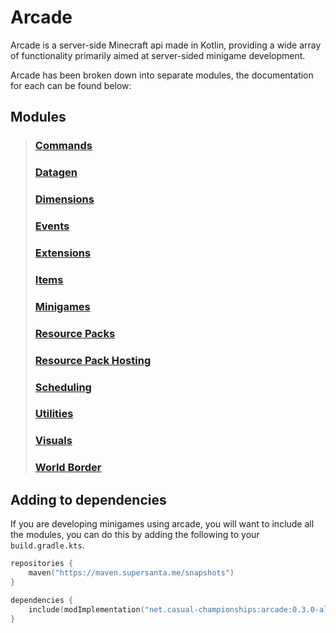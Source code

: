 # Arcade

Arcade is a server-side Minecraft api made in Kotlin, providing
a wide array of functionality primarily aimed at server-sided
minigame development.

Arcade has been broken down into separate modules, the documentation
for each can be found below:

## Modules

> ### [Commands](./docs/arcade-commands/getting-started.md)
> ### [Datagen]()
> ### [Dimensions]()
> ### [Events]()
> ### [Extensions]()
> ### [Items]()
> ### [Minigames]()
> ### [Resource Packs]()
> ### [Resource Pack Hosting]()
> ### [Scheduling]()
> ### [Utilities]()
> ### [Visuals]()
> ### [World Border]()

## Adding to dependencies

If you are developing minigames using arcade, you will want to include
all the modules, you can do this by adding the following to your
`build.gradle.kts`.

```kts
repositories {
    maven("https://maven.supersanta.me/snapshots")
}

dependencies {
    include(modImplementation("net.casual-championships:arcade:0.3.0-alpha.1+1.21.1")!!)
}
```




